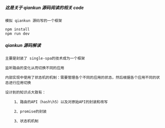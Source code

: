 ##### 这是关于 qiankun 源码阅读的相关 code

    模拟 qiankun 源码写的一个框架

    npm install
    npm run dev

##### qiankun 源码解读

    主要是封装了 single-spa的技术成为一个框架

    监听路由的变化从而切换不同的应用

    内部实现中使用了状态机的机制：需要管理各个不同的应用的状态，然后根据各个应用不同的状态进行应用切换

    设计到的知识点大致有：

        1、路由的API（hash\h5）以及对原始API的封装和改写

        2、promise的封装

        3、状态机机制

